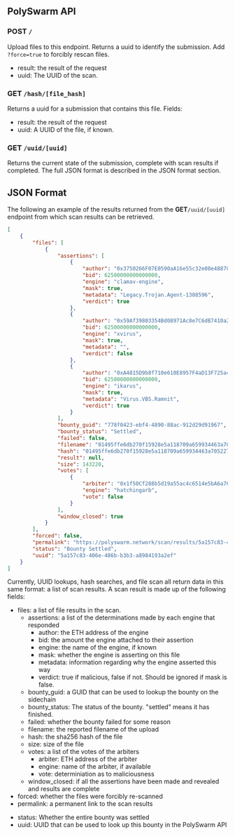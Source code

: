## PolySwarm API

### **POST** `/`

Upload files to this endpoint. Returns a uuid to identify the submission. Add `?force=true` to forcibly rescan files.

- result: the result of the request
- uuid: The UUID of the scan.

### **GET** `/hash/[file_hash]`

Returns a uuid for a submission that contains this file. Fields:

- result: the result of the request
- uuid: A UUID of the file, if known.

### **GET** `/uuid/[uuid]`

Returns the current state of the submission, complete with scan results if completed. The full JSON format is described in the JSON format section.

## JSON Format

The following an example of the results returned from the **GET**`/uuid/[uuid]` endpoint from which scan results can be retrieved.

```json
[
    {
        "files": [
            {
                "assertions": [
                    {
                        "author": "0x3750266F07E0590aA16e55c32e08e48878010f8f",
                        "bid": 62500000000000000,
                        "engine": "clamav-engine",
                        "mask": true,
                        "metadata": "Legacy.Trojan.Agent-1388596",
                        "verdict": true
                    },
                    {
                        "author": "0x59Af39803354Bd08971Ac8e7C6dB7410a25Ab8DA",
                        "bid": 62500000000000000,
                        "engine": "xvirus",
                        "mask": true,
                        "metadata": "",
                        "verdict": false
                    },
                    {
                        "author": "0xA4815D9b8f710e610E8957F4aD13F725a4331cbB",
                        "bid": 62500000000000000,
                        "engine": "ikarus",
                        "mask": true,
                        "metadata": "Virus.VBS.Ramnit",
                        "verdict": true
                    }
                ],
                "bounty_guid": "778f0423-ebf4-4890-88ac-912d29d91967",
                "bounty_status": "Settled",
                "failed": false,
                "filename": "01495ffe6db270f15928e5a118709a659934463a705227dbc8b688d54f73b702",
                "hash": "01495ffe6db270f15928e5a118709a659934463a705227dbc8b688d54f73b702",
                "result": null,
                "size": 143220,
                "votes": [
                    {
                        "arbiter": "0x1f50Cf288b5d19a55ac4c6514e5bA6a704BD03EC",
                        "engine": "hatchingarb",
                        "vote": false
                    }
                ],
                "window_closed": true
            }
        ],
        "forced": false,
        "permalink": "https://polyswarm.network/scan/results/5a157c83-406e-486b-b3b3-a8984193a2ef",
        "status": "Bounty Settled",
        "uuid": "5a157c83-406e-486b-b3b3-a8984193a2ef"
    }
]
```

Currently, UUID lookups, hash searches, and file scan all return data in this same
format: a list of scan results. A scan result is made up of the following fields:
- files: a list of file results in the scan.
  - assertions: a list of the determinations made by each engine that responded
    - author: the ETH address of the engine
    - bid: the amount the engine attached to their assertion
    - engine: the name of the engine, if known
    - mask: whether the engine is asserting on this file
    - metadata: information regarding why the engine asserted this way
    - verdict: true if malicious, false if not. Should be ignored if mask is false.
  - bounty_guid: a GUID that can be used to lookup the bounty on the sidechain
  <!--- TODO there are other statuses here that need documenting --->
  - bounty_status: The status of the bounty. "settled" means it has finished.
  - failed: whether the bounty failed for some reason
  - filename: the reported filename of the upload
  - hash: the sha256 hash of the file
  - size: size of the file 
  - votes: a list of the votes of the arbiters
    - arbiter: ETH address of the arbiter
    - engine: name of the arbiter, if available
    - vote: determiniation as to maliciousness
  - window_closed: if all the assertions have been made and revealed and results are complete
- forced: whether the files were forcibly re-scanned
- permalink: a permanent link to the scan results
<!--- TODO more statuses need editing here too --->
- status: Whether the entire bounty was settled
- uuid: UUID that can be used to look up this bounty in the PolySwarm API
